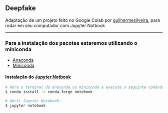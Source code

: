 ## Deepfake
Adaptação de um projeto feito no Google Colab por [guilhermesilveira](https://github.com/guilhermesilveira), para rodar em seu computador com Jupyter Notbook

---

### Para a instalação dos pacotes estaremos utilizando o miniconda
- [Anaconda](https://www.anaconda.com/products/individual)
- [Miniconda](https://docs.conda.io/en/latest/miniconda.html)

#### Instalação do [Jupyter Notbook](https://jupyter.org/install.html)
   
```bash
# Abra o terminal do anaconda ou miniconda e execute o seguinte comando:
$ conda install -c conda-forge notebook

# Abrir Jupyter Notebook:
$ jupyter notebook
```